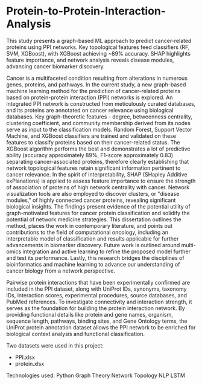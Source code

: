 # Protein-to-Protein-Interaction-Analysis
This study presents a graph-based ML approach to predict cancer-related proteins using PPI networks. Key topological features feed classifiers (RF, SVM, XGBoost), with XGBoost achieving ~89% accuracy. SHAP highlights feature importance, and network analysis reveals disease modules, advancing cancer biomarker discovery.

Cancer is a multifaceted condition resulting from alterations in numerous genes, proteins, and pathways. In the current study, a new graph-based machine learning method for the prediction of cancer-related proteins based on protein-protein interaction (PPI) networks is explored. An integrated PPI network is constructed from meticulously curated databases, and its proteins are annotated on cancer relevance using biological databases. Key graph-theoretic features - degree, betweenness centrality, clustering coefficient, and community membership derived from its nodes serve as input to the classification models. Random Forest, Support Vector Machine, and XGBoost classifiers are trained and validated on these features to classify proteins based on their cancer-related status. The XGBoost algorithm performs the best and demonstrates a lot of predictive ability (accuracy approximately 89%, F1-score approximately 0.83) separating cancer-associated proteins, therefore clearly establishing that network topological features retain significant information pertinent to cancer relevance. In the spirit of interpretability, SHAP (SHapley Additive exPlanations) is applied to assess feature importance to ensure the strength of association of proteins of high network centrality with cancer. Network visualization tools are also employed to discover clusters, or "disease modules," of highly connected cancer proteins, revealing significant biological insights. The findings present evidence of the potential utility of graph-motivated features for cancer protein classification and solidify the potential of network medicine strategies. This dissertation outlines the method, places the work in contemporary literature, and points out contributions to the field of computational oncology, including an interpretable model of classification and results applicable for further advancements in biomarker discovery. Future work is outlined around multi-omics integration and active learning to refine the proposed model further and test its performance. Lastly, this research bridges the disciplines of bioinformatics and machine learning to advance our understanding of cancer biology from a network perspective.

Pairwise protein interactions that have been experimentally confirmed are included in the PPI dataset, along with UniProt IDs, synonyms, taxonomy IDs, interaction scores, experimental procedures, source databases, and PubMed references. To investigate connectivity and interaction strength, it serves as the foundation for building the protein interaction network. By providing functional details like protein and gene names, organism, sequence length, pathways, binding sites, and Gene Ontology terms, the UniProt protein annotation dataset allows the PPI network to be enriched for biological context analysis and functional classification.

Two datasets were used in this project:
* PPI.xlsx
* protein.xlsx

Technologies used:
Python
Graph Theory
Network Topology
NLP
LSTM
